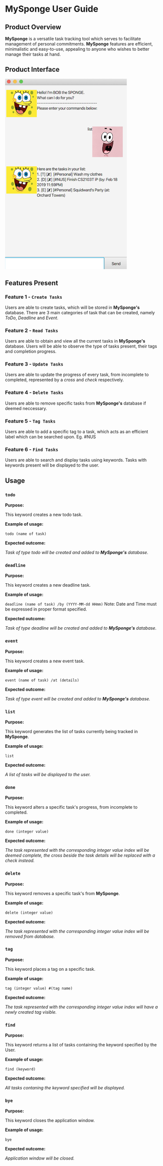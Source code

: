 # MySponge User Guide

## Product Overview
**MySponge** is a versatile task tracking tool which serves to facilitate management of personal commitments. **MySponge** features are efficient, minimalistic and easy-to-use, appealing to anyone who wishes to better manage their tasks at hand.

## Product Interface
<img src="Ui.png" width="400">

## Features Present

### Feature 1 - `Create Tasks`
Users are able to create tasks, which will be stored in **MySponge's** database. There are 3 main categories of task that can be created, namely _ToDo_, _Deadline_ and _Event_.

### Feature 2 - `Read Tasks`
Users are able to obtain and view all the current tasks in **MySponge's** database. Users will be able to observe the type of tasks present, their tags and completion progress.

### Feature 3 - `Update Tasks`
Users are able to update the progress of every task, from incomplete to completed, represented by a _cross_ and _check_ respectively.

### Feature 4 - `Delete Tasks`
Users are able to remove specific tasks from **MySponge's** database if deemed neccessary.

### Feature 5 - `Tag Tasks`
Users are able to add a specific tag to a task, which acts as an efficient label which can be searched upon. Eg. #NUS

### Feature 6 - `Find Tasks`
Users are able to search and display tasks using keywords. Tasks with keywords present will be displayed to the user.


## Usage

### `todo` 
**Purpose:**

This keyword creates a new todo task.

**Example of usage:**

`todo (name of task)`

**Expected outcome:**

_Task of type todo will be created and added to **MySponge's** database_.

### `deadline`
**Purpose:**

This keyword creates a new deadline task.

**Example of usage:**

`deadline (name of task) /by (YYYY-MM-dd HHmm)` Note: Date and Time must be expressed in proper format specified.

**Expected outcome:**

_Task of type deadline will be created and added to **MySponge's** database._

### `event`
**Purpose:**

This keyword creates a new event task.

**Example of usage:** 

`event (name of task) /at (details)`

**Expected outcome:**

_Task of type event will be created and added to **MySponge's** database._

### `list`

**Purpose:**

This keyword generates the list of tasks currently being tracked in **MySponge**.

**Example of usage:** 

`list`

**Expected outcome:**

_A list of tasks will be displayed to the user._


### `done`
**Purpose:**

This keyword alters a specific task's progress, from incomplete to completed.

**Example of usage:** 

`done (integer value)`

**Expected outcome:**

_The task represented with the corresponding integer value index will be deemed complete, the cross beside the task details will be replaced with a check instead._

### `delete`
**Purpose:**

This keyword removes a specific task's from **MySponge**.

**Example of usage:** 

`delete (integer value)`

**Expected outcome:**

_The task represented with the corresponding integer value index will be removed from database._

### `tag`
**Purpose:**

This keyword places a tag on a specific task.

**Example of usage:** 

`tag (integer value) #(tag name)`

**Expected outcome:**

_The task represented with the corresponding integer value index will have a newly created tag visible._

### `find`
**Purpose:**

This keyword returns a list of tasks containing the keyword specified by the User.

**Example of usage:** 

`find (keyword)`

**Expected outcome:**

_All tasks contaning the keyword specified will be displayed._

### `bye`
**Purpose:**

This keyword closes the application window.

**Example of usage:** 

`bye`

**Expected outcome:**

_Application window will be closed._

